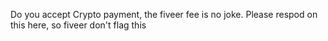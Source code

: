 Do you accept Crypto payment, the fiveer fee is no joke.
Please respod on this here, so fiveer don't flag this 
